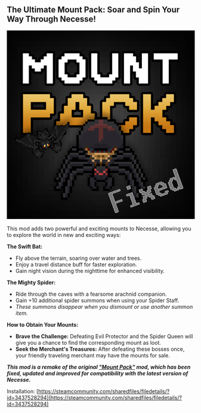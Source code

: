 ## The Ultimate Mount Pack: Soar and Spin Your Way Through Necesse!
![preview.png](src/main/resources/preview.png)

This mod adds two powerful and exciting mounts to Necesse, allowing you to explore the world in new and exciting ways:

**The Swift Bat:**
* Fly above the terrain, soaring over water and trees.
* Enjoy a travel distance buff for faster exploration.
* Gain night vision during the nighttime for enhanced visibility.

**The Mighty Spider:**
* Ride through the caves with a fearsome arachnid companion.
* Gain +10 additional spider summons when using your Spider Staff.
* *These summons disappear when you dismount or use another summon item.*

**How to Obtain Your Mounts:**

* **Brave the Challenge:** Defeating Evil Protector and the Spider Queen will give you a chance to find the corresponding mount as loot.
* **Seek the Merchant's Treasures:** After defeating these bosses once, your friendly traveling merchant may have the mounts for sale.

***This mod is a remake of the original ["Mount Pack"](https://github.com/creativemindpie/mountpack) mod, which has been fixed, updated and improved for compatibility with the latest version of Necesse.***

Installation: [https://steamcommunity.com/sharedfiles/filedetails/?id=3437528294](https://steamcommunity.com/sharedfiles/filedetails/?id=3437528294)